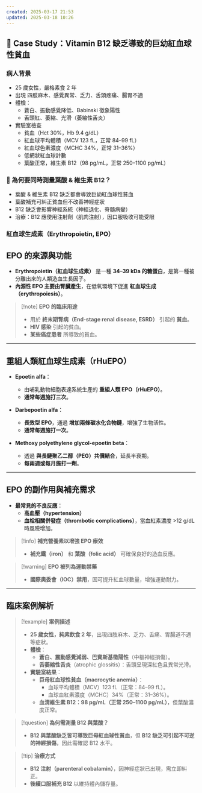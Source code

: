```yaml
---
created: 2025-03-17 21:53
updated: 2025-03-18 10:26
---
```



## 📌 Case Study：Vitamin B12 缺乏導致的巨幼紅血球性貧血
### 病人背景
- 25 歲女性，嚴格素食 2 年  
- 出現 四肢麻木、感覺異常、乏力、舌頭疼痛、腸胃不適  
- 體檢：
  - 蒼白、振動感覺降低、Babinski 徵象陽性
  - 舌頭紅、萎縮、光滑（萎縮性舌炎）
- 實驗室檢查
  - 貧血（Hct 30%，Hb 9.4 g/dL）
  - 紅血球平均體積（MCV 123 fL，正常 84–99 fL）
  - 紅血球色素濃度（MCHC 34%，正常 31–36%）
  - 低網狀紅血球計數
  - 葉酸正常，維生素 B12（98 pg/mL，正常 250–1100 pg/mL）
  
### 📌 為何要同時測量葉酸 & 維生素 B12？
- 葉酸 & 維生素 B12 缺乏都會導致巨幼紅血球性貧血
- 葉酸補充可糾正貧血但不改善神經症狀
- B12 缺乏會影響神經系統（神經退化、脊髓病變）
- 治療：B12 應使用注射劑（肌肉注射），因口服吸收可能受限


### **紅血球生成素（Erythropoietin, EPO）**



## **EPO 的來源與功能**
- **Erythropoietin（紅血球生成素）** 是一種 **34–39 kDa 的糖蛋白**，是第一種被分離出來的人類造血生長因子。
- **內源性 EPO 主要由腎臟產生**，在低氧環境下促進 **紅血球生成（erythropoiesis）**。

> [!note] **EPO 的臨床用途**
> - 用於 **終末期腎病（End-stage renal disease, ESRD）** 引起的 **貧血**。
> - **HIV 感染** 引起的貧血。
> - **某些癌症患者** 所導致的貧血。

---

## **重組人類紅血球生成素（rHuEPO）**
- **Epoetin alfa**：
  - 由哺乳動物細胞表達系統生產的 **重組人類 EPO（rHuEPO）**。
  - **通常每週施打三次**。
  
- **Darbepoetin alfa**：
  - **長效型 EPO**，通過 **增加兩條碳水化合物鏈**，增強了生物活性。
  - **通常每週施打一次**。

- **Methoxy polyethylene glycol-epoetin beta**：
  - 透過 **與長鏈聚乙二醇（PEG）共價結合**，延長半衰期。
  - **每兩週或每月施打一劑**。

---

## **EPO 的副作用與補充需求**
- **最常見的不良反應**：
  - **高血壓（hypertension）**
  - **血栓相關併發症（thrombotic complications）**，當血紅素濃度 >12 g/dL 時風險增加。

> [!info] **補充營養素以增強 EPO 療效**
> - **補充鐵（iron）** 和 **葉酸（folic acid）** 可確保良好的造血反應。

> [!warning] **EPO 被列為運動禁藥**
> - **國際奧委會（IOC）禁用**，因可提升紅血球數量，增強運動耐力。

---

## **臨床案例解析**
> [!example] **案例描述**
> - **25 歲女性，純素飲食 2 年**，出現四肢麻木、乏力、舌痛、胃腸道不適等症狀。
> - **體檢**：
>   - **蒼白、震動感覺減弱、巴賓斯基徵陽性**（中樞神經損傷）。
>   - **舌萎縮性舌炎**（atrophic glossitis）：舌頭呈現深紅色且異常光滑。
> - **實驗室結果**：
>   - **巨母紅血球性貧血（macrocytic anemia）**：
>     - 血球平均體積（MCV）123 fL（正常：84–99 fL）。
>     - 血球血紅素濃度（MCHC）34%（正常：31–36%）。
>   - **血清維生素 B12：98 pg/mL（正常 250–1100 pg/mL）**，但葉酸濃度正常。

> [!question] **為何需測量 B12 與葉酸？**
> - **B12 與葉酸缺乏皆可導致巨母紅血球性貧血**，但 **B12 缺乏可引起不可逆的神經損傷**，因此需確認 B12 水平。

> [!tip] **治療方式**
> - **B12 注射（parenteral cobalamin）**，因神經症狀已出現，需立即糾正。
> - **後續口服補充 B12** 以維持體內儲存量。
